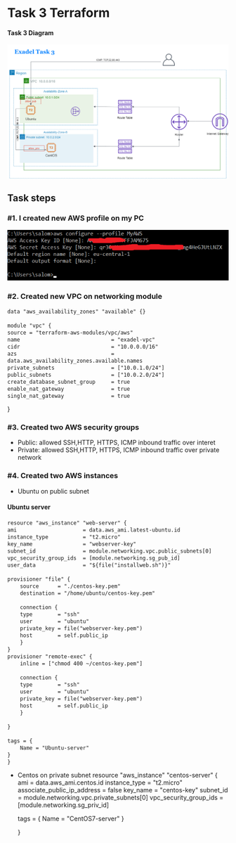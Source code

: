 # Task 3 Terraform
#### Task 3 Diagram
![Task3-diagram](img/Task3-diagram.png) 

## Task steps
### #1. I created new AWS profile on my PC
![AWS Profile](img/AWS-profile.png) 
### #2. Created new VPC on networking module
    data "aws_availability_zones" "available" {}

    module "vpc" {
    source = "terraform-aws-modules/vpc/aws"
    name                             = "exadel-vpc"
    cidr                             = "10.0.0.0/16"
    azs                              = data.aws_availability_zones.available.names
    private_subnets                  = ["10.0.1.0/24"]
    public_subnets                   = ["10.0.2.0/24"]
    create_database_subnet_group     = true
    enable_nat_gateway               = true
    single_nat_gateway               = true
  
}
### #3. Created two AWS security groups
* Public: allowed  SSH,HTTP, HTTPS, ICMP inbound traffic over interet
* Private: allowed  SSH,HTTP, HTTPS, ICMP inbound traffic over private network

### #4. Created two AWS instances
* Ubuntu on public subnet
#### Ubuntu server
    resource "aws_instance" "web-server" {
    ami                     = data.aws_ami.latest-ubuntu.id
    instance_type           = "t2.micro"
    key_name                = "webserver-key"
    subnet_id               = module.networking.vpc.public_subnets[0]
    vpc_security_group_ids  = [module.networking.sg_pub_id]
    user_data               = "${file("installweb.sh")}"

    provisioner "file" {
        source      = "./centos-key.pem"
        destination = "/home/ubuntu/centos-key.pem"

        connection {
        type        = "ssh"
        user        = "ubuntu"
        private_key = file("webserver-key.pem")
        host        = self.public_ip
        }
    }
    provisioner "remote-exec" {
        inline = ["chmod 400 ~/centos-key.pem"]

        connection {
        type        = "ssh"
        user        = "ubuntu"
        private_key = file("webserver-key.pem")
        host        = self.public_ip
        }

    }

    tags = {
        Name = "Ubuntu-server"
    }
    }

* Centos on private subnet
    resource "aws_instance" "centos-server" {
    ami                         = data.aws_ami.centos.id
    instance_type               = "t2.micro"
    associate_public_ip_address = false
    key_name                    = "centos-key"
    subnet_id                   = module.networking.vpc.private_subnets[0]
    vpc_security_group_ids      = [module.networking.sg_priv_id]
    
    tags = {
        Name = "CentOS7-server"
    }

    }
